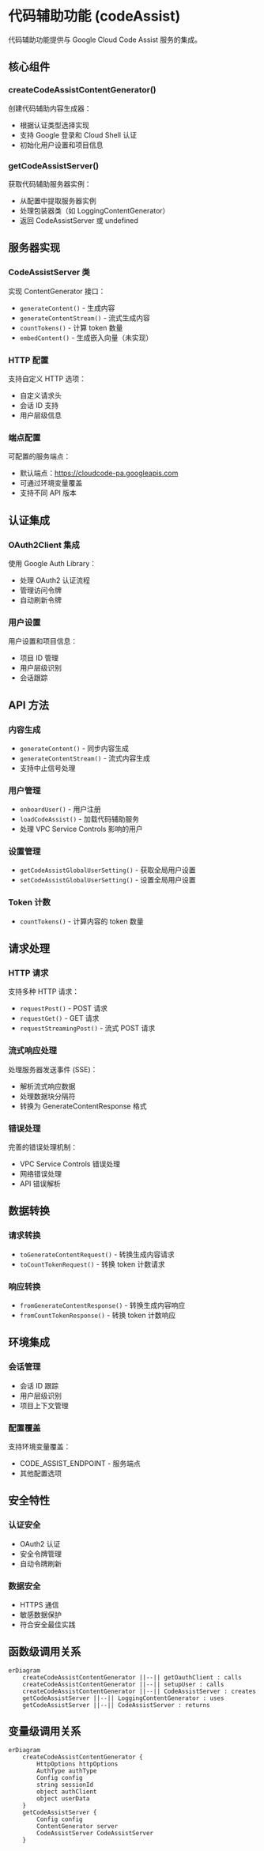 # 代码辅助功能 (codeAssist)

代码辅助功能提供与 Google Cloud Code Assist 服务的集成。

## 核心组件

### createCodeAssistContentGenerator()
创建代码辅助内容生成器：
- 根据认证类型选择实现
- 支持 Google 登录和 Cloud Shell 认证
- 初始化用户设置和项目信息

### getCodeAssistServer()
获取代码辅助服务器实例：
- 从配置中提取服务器实例
- 处理包装器类（如 LoggingContentGenerator）
- 返回 CodeAssistServer 或 undefined

## 服务器实现

### CodeAssistServer 类
实现 ContentGenerator 接口：
- `generateContent()` - 生成内容
- `generateContentStream()` - 流式生成内容
- `countTokens()` - 计算 token 数量
- `embedContent()` - 生成嵌入向量（未实现）

### HTTP 配置
支持自定义 HTTP 选项：
- 自定义请求头
- 会话 ID 支持
- 用户层级信息

### 端点配置
可配置的服务端点：
- 默认端点：https://cloudcode-pa.googleapis.com
- 可通过环境变量覆盖
- 支持不同 API 版本

## 认证集成

### OAuth2Client 集成
使用 Google Auth Library：
- 处理 OAuth2 认证流程
- 管理访问令牌
- 自动刷新令牌

### 用户设置
用户设置和项目信息：
- 项目 ID 管理
- 用户层级识别
- 会话跟踪

## API 方法

### 内容生成
- `generateContent()` - 同步内容生成
- `generateContentStream()` - 流式内容生成
- 支持中止信号处理

### 用户管理
- `onboardUser()` - 用户注册
- `loadCodeAssist()` - 加载代码辅助服务
- 处理 VPC Service Controls 影响的用户

### 设置管理
- `getCodeAssistGlobalUserSetting()` - 获取全局用户设置
- `setCodeAssistGlobalUserSetting()` - 设置全局用户设置

### Token 计数
- `countTokens()` - 计算内容的 token 数量

## 请求处理

### HTTP 请求
支持多种 HTTP 请求：
- `requestPost()` - POST 请求
- `requestGet()` - GET 请求
- `requestStreamingPost()` - 流式 POST 请求

### 流式响应处理
处理服务器发送事件 (SSE)：
- 解析流式响应数据
- 处理数据块分隔符
- 转换为 GenerateContentResponse 格式

### 错误处理
完善的错误处理机制：
- VPC Service Controls 错误处理
- 网络错误处理
- API 错误解析

## 数据转换

### 请求转换
- `toGenerateContentRequest()` - 转换生成内容请求
- `toCountTokenRequest()` - 转换 token 计数请求

### 响应转换
- `fromGenerateContentResponse()` - 转换生成内容响应
- `fromCountTokenResponse()` - 转换 token 计数响应

## 环境集成

### 会话管理
- 会话 ID 跟踪
- 用户层级识别
- 项目上下文管理

### 配置覆盖
支持环境变量覆盖：
- CODE_ASSIST_ENDPOINT - 服务端点
- 其他配置选项

## 安全特性

### 认证安全
- OAuth2 认证
- 安全令牌管理
- 自动令牌刷新

### 数据安全
- HTTPS 通信
- 敏感数据保护
- 符合安全最佳实践

## 函数级调用关系

```mermaid
erDiagram
    createCodeAssistContentGenerator ||--|| getOauthClient : calls
    createCodeAssistContentGenerator ||--|| setupUser : calls
    createCodeAssistContentGenerator ||--|| CodeAssistServer : creates
    getCodeAssistServer ||--|| LoggingContentGenerator : uses
    getCodeAssistServer ||--|| CodeAssistServer : returns
```

## 变量级调用关系

```mermaid
erDiagram
    createCodeAssistContentGenerator {
        HttpOptions httpOptions
        AuthType authType
        Config config
        string sessionId
        object authClient
        object userData
    }
    getCodeAssistServer {
        Config config
        ContentGenerator server
        CodeAssistServer CodeAssistServer
    }
```